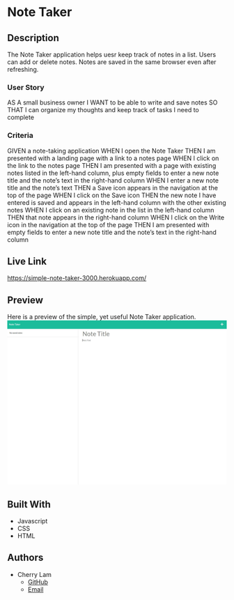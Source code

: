 # Note Taker

## Description
The Note Taker application helps uesr keep track of notes in a list. Users can add or delete notes. Notes are saved in the same browser even after refreshing.

### User Story
AS A small business owner
I WANT to be able to write and save notes
SO THAT I can organize my thoughts and keep track of tasks I need to complete


### Criteria
GIVEN a note-taking application
WHEN I open the Note Taker
THEN I am presented with a landing page with a link to a notes page
WHEN I click on the link to the notes page
THEN I am presented with a page with existing notes listed in the left-hand column, plus empty fields to enter a new note title and the note’s text in the right-hand column
WHEN I enter a new note title and the note’s text
THEN a Save icon appears in the navigation at the top of the page
WHEN I click on the Save icon
THEN the new note I have entered is saved and appears in the left-hand column with the other existing notes
WHEN I click on an existing note in the list in the left-hand column
THEN that note appears in the right-hand column
WHEN I click on the Write icon in the navigation at the top of the page
THEN I am presented with empty fields to enter a new note title and the note’s text in the right-hand column


## Live Link
https://simple-note-taker-3000.herokuapp.com/


## Preview
Here is a preview of the simple, yet useful Note Taker application.
![This picture](note-taker-demo.JPG)


## Built With
- Javascript
- CSS
- HTML


## Authors
- Cherry Lam 
    - [GitHub](https://github.com/c1am)
    - [Email](mailto:cherrylam.ny@gmail.com)